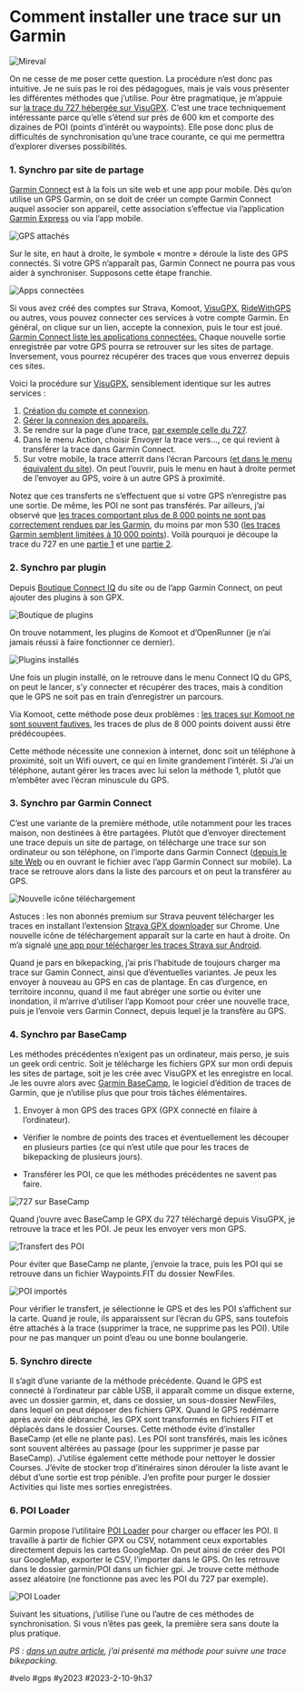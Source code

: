 # Comment installer une trace sur un Garmin

![Mireval](_i/IMG_0739.webp)

On ne cesse de me poser cette question. La procédure n’est donc pas intuitive. Je ne suis pas le roi des pédagogues, mais je vais vous présenter les différentes méthodes que j’utilise. Pour être pragmatique, je m’appuie sur [la trace du 727 hébergée sur VisuGPX](https://www.visugpx.com/XvU1OlWJ6Z). C’est une trace techniquement intéressante parce qu’elle s’étend sur près de 600 km et comporte des dizaines de POI (points d’intérêt ou waypoints). Elle pose donc plus de difficultés de synchronisation qu’une trace courante, ce qui me permettra d’explorer diverses possibilités.

### 1. Synchro par site de partage

[Garmin Connect](https://connect.garmin.com/) est à la fois un site web et une app pour mobile. Dès qu’on utilise un GPS Garmin, on se doit de créer un compte Garmin Connect auquel associer son appareil, cette association s’effectue via l’application [Garmin Express](https://www.garmin.com/fr-FR/software/express/) ou via l’app mobile.

![GPS attachés](_i/gc01.png)

Sur le site, en haut à droite, le symbole « montre » déroule la liste des GPS connectés. Si votre GPS n’apparaît pas, Garmin Connect ne pourra pas vous aider à synchroniser. Supposons cette étape franchie.

![Apps connectées](_i/gc05.png)

Si vous avez créé des comptes sur Strava, Komoot, [VisuGPX](https://www.visugpx.com/), [RideWithGPS](https://ridewithgps.com/) ou autres, vous pouvez connecter ces services à votre compte Garmin. En général, on clique sur un lien, accepte la connexion, puis le tour est joué. [Garmin Connect liste les applications connectées.](https://connect.garmin.com/modern/settings/accountInformation) Chaque nouvelle sortie enregistrée par votre GPS pourra se retrouver sur les sites de partage. Inversement, vous pourrez récupérer des traces que vous enverrez depuis ces sites.

Voici la procédure sur [VisuGPX](https://www.visugpx.com/), sensiblement identique sur les autres services :

1. [Création du compte et connexion](https://www.visugpx.com).
2. [Gérer la connexion des appareils.](https://www.visugpx.com/membres/connexions.php)
3. Se rendre sur la page d’une trace, [par exemple celle du 727](https://www.visugpx.com/XvU1OlWJ6Z).
4. Dans le menu Action, choisir Envoyer la trace vers…, ce qui revient à transférer la trace dans Garmin Connect.
5. Sur votre mobile, la trace atterrit dans l’écran Parcours ([et dans le menu équivalent du site](https://connect.garmin.com/modern/courses)). On peut l’ouvrir, puis le menu en haut à droite permet de l’envoyer au GPS, voire à un autre GPS à proximité.

Notez que ces transferts ne s’effectuent que si votre GPS n’enregistre pas une sortie. De même, les POI ne sont pas transférés. Par ailleurs, j’ai observé que [les traces comportant plus de 8 000 points ne sont pas correctement rendues par les Garmin](../../2021/10/quand-la-trace-perd-des-points-sur-les-gps-garmin.md), du moins par mon 530 ([les traces Garmin semblent limitées à 10 000 points](https://support.garmin.com/en-US/?faq=M9VDdat3qW5q1Yl6qD7b89)). Voilà pourquoi je découpe la trace du 727 en une [partie 1](https://www.visugpx.com/L0EoIityZJ) et une [partie 2](https://www.visugpx.com/xLsQri0tKT).

### 2. Synchro par plugin

Depuis [Boutique Connect IQ](https://apps.garmin.com/fr-FR/devices/edge530/apps) du site ou de l’app Garmin Connect, on peut ajouter des plugins à son GPX.

![Boutique de plugins](_i/gc02.webp)

On trouve notamment, les plugins de Komoot et d’OpenRunner (je n’ai jamais réussi à faire fonctionner ce dernier).

![Plugins installés](_i/gc03.png)

Une fois un plugin installé, on le retrouve dans le menu Connect IQ du GPS, on peut le lancer, s’y connecter et récupérer des traces, mais à condition que le GPS ne soit pas en train d’enregistrer un parcours.

Via Komoot, cette méthode pose deux problèmes : [les traces sur Komoot ne sont souvent fautives](../../2021/5/gaffe-komoot-est-bugue.md), les traces de plus de 8 000 points doivent aussi être prédécoupées.

Cette méthode nécessite une connexion à internet, donc soit un téléphone à proximité, soit un Wifi ouvert, ce qui en limite grandement l’intérêt. Si J’ai un téléphone, autant gérer les traces avec lui selon la méthode 1, plutôt que m’embêter avec l’écran minuscule du GPS.

### 3. Synchro par Garmin Connect

C’est une variante de la première méthode, utile notamment pour les traces maison, non destinées à être partagées. Plutôt que d’envoyer directement une trace depuis un site de partage, on télécharge une trace sur son ordinateur ou son téléphone, on l’importe dans Garmin Connect ([depuis le site Web](https://connect.garmin.com/modern/courses#import-course) ou en ouvrant le fichier avec l’app Garmin Connect sur mobile). La trace se retrouve alors dans la liste des parcours et on peut la transférer au GPS.

![Nouvelle icône téléchargement](_i/extstrava.webp)

Astuces : les non abonnés premium sur Strava peuvent télécharger les traces en installant l’extension [Strava GPX downloader](https://chrome.google.com/webstore/detail/strava-gpx-downloader/pnglhfabfkchkadgnkfacoakincdpeeg) sur Chrome. Une nouvelle icône de téléchargement apparaît sur la carte en haut à droite. On m’a signalé [une app pour télécharger les traces Strava sur Android](https://play.google.com/store/apps/details?id=ee.glops.traxappst).

Quand je pars en bikepacking, j’ai pris l’habitude de toujours charger ma trace sur Gamin Connect, ainsi que d’éventuelles variantes. Je peux les envoyer à nouveau au GPS en cas de plantage. En cas d’urgence, en territoire inconnu, quand il me faut abréger une sortie ou éviter une inondation, il m’arrive d’utiliser l’app Komoot pour créer une nouvelle trace, puis je l’envoie vers Garmin Connect, depuis lequel je la transfère au GPS.

### 4. Synchro par BaseCamp

Les méthodes précédentes n’exigent pas un ordinateur, mais perso, je suis un geek ordi centric. Soit je télécharge les fichiers GPX sur mon ordi depuis les sites de partage, soit je les crée avec VisuGPX et les enregistre en local. Je les ouvre alors avec [Garmin BaseCamp](https://www.garmin.com/fr-FR/software/basecamp/), le logiciel d’édition de traces de Garmin, que je n’utilise plus que pour trois tâches élémentaires.

1. Envoyer à mon GPS des traces GPX (GPX connecté en filaire à l’ordinateur).

- Vérifier le nombre de points des traces et éventuellement les découper en plusieurs parties (ce qui n’est utile que pour les traces de bikepacking de plusieurs jours).

- Transférer les POI, ce que les méthodes précédentes ne savent pas faire.

![727 sur BaseCamp](_i/bc01.webp)

Quand j’ouvre avec BaseCamp le GPX du 727 téléchargé depuis VisuGPX, je retrouve la trace et les POI. Je peux les envoyer vers mon GPS.

![Transfert des POI](_i/bc02.webp)

Pour éviter que BaseCamp ne plante, j’envoie la trace, puis les POI qui se retrouve dans un fichier Waypoints.FIT du dossier NewFiles.

![POI importés](_i/bc03.webp)

Pour vérifier le transfert, je sélectionne le GPS et des les POI s’affichent sur la carte. Quand je roule, ils apparaissent sur l’écran du GPS, sans toutefois être attachés à la trace (supprimer la trace, ne supprime pas les POI). Utile pour ne pas manquer un point d’eau ou une bonne boulangerie.

### 5. Synchro directe

Il s’agit d’une variante de la méthode précédente. Quand le GPS est connecté à l’ordinateur par câble USB, il apparaît comme un disque externe, avec un dossier garmin, et, dans ce dossier, un sous-dossier NewFiles, dans lequel on peut déposer des fichiers GPX. Quand le GPS redémarre après avoir été débranché, les GPX sont transformés en fichiers FIT et déplacés dans le dossier Courses. Cette méthode évite d’installer BaseCamp (et elle ne plante pas). Les POI sont transférés, mais les icônes sont souvent altérées au passage (pour les supprimer je passe par BaseCamp). J’utilise également cette méthode pour nettoyer le dossier Courses. J’évite de stocker trop d’itinéraires sinon dérouler la liste avant le début d’une sortie est trop pénible. J’en profite pour purger le dossier Activities qui liste mes sorties enregistrées.

### 6. POI Loader

Garmin propose l’utilitaire [POI Loader](https://www8.garmin.com/support/collection.jsp?product=999-99999-12) pour charger ou effacer les POI. Il travaille à partir de fichier GPX ou CSV, notamment ceux exportables directement depuis les cartes GoogleMap. On peut ainsi de créer des POI sur GoogleMap, exporter le CSV, l’importer dans le GPS. On les retrouve dans le dossier garmin/POI dans un fichier gpi. Je trouve cette méthode assez aléatoire (ne fonctionne pas avec les POI du 727 par exemple).

![POI Loader](_i/poiLoader.png)

Suivant les situations, j’utilise l’une ou l’autre de ces méthodes de synchronisation. Si vous n’êtes pas geek, la première sera sans doute la plus pratique.

*PS : [dans un autre article](../../2021/3/comment-suivre-une-trace-gps-en-bikepacking.md), j’ai présenté ma méthode pour suivre une trace bikepacking.*

#velo #gps #y2023 #2023-2-10-9h37
